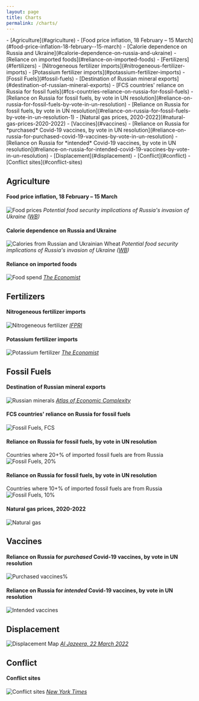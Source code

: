 ```yaml
---
layout: page
title: Charts
permalink: /charts/
---
```


<div class="toc" markdown="1">
- [Agriculture](#agriculture)
    - [Food price inflation, 18 February – 15 March](#food-price-inflation-18-february--15-march)
    - [Calorie dependence on Russia and Ukraine](#calorie-dependence-on-russia-and-ukraine)
    - [Reliance on imported foods](#reliance-on-imported-foods)
- [Fertilizers](#fertilizers)
    - [Nitrogeneous fertilizer imports](#nitrogeneous-fertilizer-imports)
    - [Potassium fertilizer imports](#potassium-fertilizer-imports)
- [Fossil Fuels](#fossil-fuels)
    - [Destination of Russian mineral exports](#destination-of-russian-mineral-exports)
    - [FCS countries' reliance on Russia for fossil fuels](#fcs-countries-reliance-on-russia-for-fossil-fuels)
    - [Reliance on Russia for fossil fuels, by vote in UN resolution](#reliance-on-russia-for-fossil-fuels-by-vote-in-un-resolution)
    - [Reliance on Russia for fossil fuels, by vote in UN resolution](#reliance-on-russia-for-fossil-fuels-by-vote-in-un-resolution-1)
    - [Natural gas prices, 2020-2022](#natural-gas-prices-2020-2022)
- [Vaccines](#vaccines)
    - [Reliance on Russia for *purchased* Covid-19 vaccines, by vote in UN resolution](#reliance-on-russia-for-purchased-covid-19-vaccines-by-vote-in-un-resolution)
    - [Reliance on Russia for *intended* Covid-19 vaccines, by vote in UN resolution](#reliance-on-russia-for-intended-covid-19-vaccines-by-vote-in-un-resolution)
- [Displacement](#displacement)
- [Conflict](#conflict)
    - [Conflict sites](#conflict-sites)
</div>

## Agriculture

#### Food price inflation, 18 February – 15 March
![Food prices](assets/img/ppt-food-price.png)
*Potential food security implications of Russia's invasion of Ukraine ([WB](https://worldbankgroup-my.sharepoint.com/:p:/r/personal/bnotkin_worldbank_org/Documents/Attachments/Food%20security%20implications%20of%20Russia%27s%20invasion%20of%20Ukraine-MvN3.pptx?d=wdfc94fdfbb7f4756937f603ce12ff01d&csf=1&web=1&e=60YlJn))*

#### Calorie dependence on Russia and Ukraine
![Calories from Russian and Ukrainian Wheat](assets/img/ppt-calories.png)
*Potential food security implications of Russia's invasion of Ukraine ([WB](https://worldbankgroup-my.sharepoint.com/:p:/r/personal/bnotkin_worldbank_org/Documents/Attachments/Food%20security%20implications%20of%20Russia%27s%20invasion%20of%20Ukraine-MvN3.pptx?d=wdfc94fdfbb7f4756937f603ce12ff01d&csf=1&web=1&e=60YlJn))*

#### Reliance on imported foods
![Food spend](assets/img/food-spend.png)
*[The Economist](https://www.economist.com/finance-and-economics/2022/03/12/war-in-ukraine-will-cripple-global-food-markets)*

## Fertilizers

#### Nitrogeneous fertilizer imports
![Nitrogeneous fertilizer](assets/img/ifpri-nitrogeneous-fertilizer.png)
*[IFPRI](https://www.ifpri.org/blog/how-will-russias-invasion-ukraine-affect-global-food-security)*

#### Potassium fertilizer imports
![Potassium fertilizer](assets/img/ifpri-potassium-fertilizer.png)
*[The Economist](https://www.economist.com/finance-and-economics/2022/03/12/war-in-ukraine-will-cripple-global-food-markets)*

## Fossil Fuels

#### Destination of Russian mineral exports
![Russian minerals](assets/img/atlas-economic-complexity-russia-petroleum.png)
*[Atlas of Economic Complexity](https://atlas.cid.harvard.edu/explore?country=186&product=undefined&year=2019&productClass=HS&target=Product&partner=undefined&startYear=undefined)*

#### FCS countries' reliance on Russia for fossil fuels
![Fossil Fuels, FCS](assets/img/ff-fcs.png)

#### Reliance on Russia for fossil fuels, by vote in UN resolution
Countries where 20+% of imported fossil fuels are from Russia
![Fossil Fuels, 20%](assets/img/ff-vote-20pct.png)

#### Reliance on Russia for fossil fuels, by vote in UN resolution
Countries where 10+% of imported fossil fuels are from Russia
![Fossil Fuels, 10%](assets/img/ff-vote-10pct.png)

#### Natural gas prices, 2020-2022
![Natural gas](assets/img/ifpri-natural-gas.png)

## Vaccines
#### Reliance on Russia for *purchased* Covid-19 vaccines, by vote in UN resolution
![Purchased vaccines%](assets/img/vax-purchase.png)

#### Reliance on Russia for *intended* Covid-19 vaccines, by vote in UN resolution
![Intended vaccines](assets/img/vax-intended.png)

## Displacement
![Displacement Map](assets/img/displacement-al-jazeera.png)
*[Al Jazeera, 22 March 2022](https://www.aljazeera.com/news/2022/2/28/russia-ukraine-crisis-in-maps-and-charts-live-news-interactive)*

## Conflict
#### Conflict sites
![Conflict sites](assets/img/nyt-conflicts.png)
*[New York Times](https://www.nytimes.com/interactive/2022/world/europe/ukraine-maps.html)*